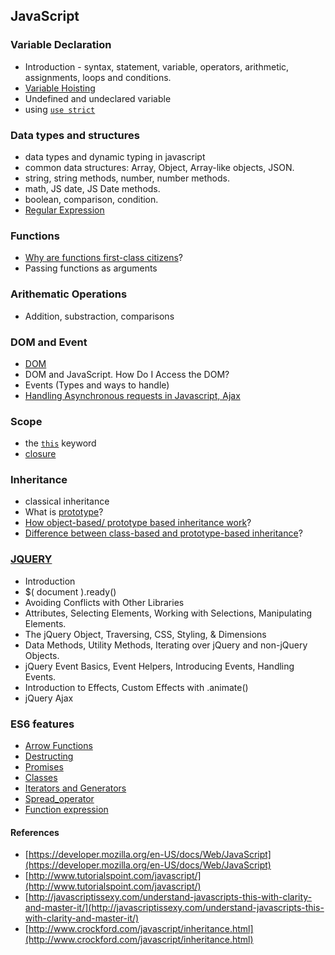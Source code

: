 ## JavaScript

### Variable Declaration

-   Introduction - syntax, statement, variable, operators, arithmetic, assignments, loops and conditions.
-   [Variable Hoisting](https://developer.mozilla.org/en-US/docs/Glossary/Hoisting)
-   Undefined and undeclared variable
-   using [`use strict`](https://developer.mozilla.org/en-US/docs/Web/JavaScript/Reference/Strict_mode)

### Data types and structures

-   data types and dynamic typing in javascript
-   common data structures: Array, Object, Array-like objects, JSON.
-   string, string methods, number, number methods.
-   math, JS date, JS Date methods.
-   boolean, comparison, condition.
-   [Regular Expression](https://developer.mozilla.org/en-US/docs/Web/JavaScript/Guide/Regular_Expressions)

### Functions

-   [Why are functions first-class citizens](https://developer.mozilla.org/en-US/docs/Glossary/First-class_Function)?
-   Passing functions as arguments

### Arithematic Operations

-   Addition, substraction, comparisons

### DOM and Event

-   [DOM](https://developer.mozilla.org/en-US/docs/Web/API/Document_Object_Model/Introduction)
-   DOM and JavaScript. How Do I Access the DOM?
-   Events (Types and ways to handle)
-   [Handling Asynchronous requests in Javascript, Ajax](https://developer.mozilla.org/en-US/docs/Web/Guide/AJAX/Getting_Started)

### Scope

-   the [`this`](https://developer.mozilla.org/en-US/docs/Web/JavaScript/Reference/Operators/this) keyword
-   [closure](https://developer.mozilla.org/en-US/docs/Web/JavaScript/Closures#:~:targetText=A%20closure%20is%20the%20combination,scope%20from%20an%20inner%20function.)

### Inheritance

-   classical inheritance
-   What is [prototype](https://developer.mozilla.org/en-US/docs/Web/JavaScript/Reference/Global_Objects/Object/prototype)?
-   [How object-based/ prototype based inheritance work](https://javascriptweblog.wordpress.com/2010/06/07/understanding-javascript-prototypes/)?
-   [Difference between class-based and prototype-based inheritance](https://developer.mozilla.org/en-US/docs/Web/JavaScript/Inheritance_and_the_prototype_chain)?

### [JQUERY](https://learn.jquery.com/using-jquery-core/)

-   Introduction
-   $( document ).ready()
-   Avoiding Conflicts with Other Libraries
-   Attributes, Selecting Elements, Working with Selections, Manipulating Elements.
-   The jQuery Object, Traversing, CSS, Styling, & Dimensions
-   Data Methods, Utility Methods, Iterating over jQuery and non-jQuery Objects.
-   jQuery Event Basics, Event Helpers, Introducing Events, Handling Events.
-   Introduction to Effects, Custom Effects with .animate()
-   jQuery Ajax

### ES6 features

-   [Arrow Functions](https://developer.mozilla.org/en/docs/Web/JavaScript/Reference/Functions/Arrow_functions)
-   [Destructing](https://developer.mozilla.org/en-US/docs/Web/JavaScript/Reference/Operators/Destructuring_assignment)
-   [Promises](https://developer.mozilla.org/en/docs/Web/JavaScript/Reference/Global_Objects/Promise)
-   [Classes](https://developer.mozilla.org/en-US/docs/Web/JavaScript/Reference/Classes)
-   [Iterators and Generators](https://developer.mozilla.org/en-US/docs/Web/JavaScript/Guide/Iterators_and_Generators)
-   [Spread_operator](https://developer.mozilla.org/en-US/docs/Web/JavaScript/Reference/Operators/Spread_operator)
-   [Function expression](https://developer.mozilla.org/en-US/docs/Web/JavaScript/Reference/Operators/function)


#### References

-   [https://developer.mozilla.org/en-US/docs/Web/JavaScript](https://developer.mozilla.org/en-US/docs/Web/JavaScript)
-   [http://www.tutorialspoint.com/javascript/](http://www.tutorialspoint.com/javascript/)
-   [http://javascriptissexy.com/understand-javascripts-this-with-clarity-and-master-it/](http://javascriptissexy.com/understand-javascripts-this-with-clarity-and-master-it/)
-   [http://www.crockford.com/javascript/inheritance.html](http://www.crockford.com/javascript/inheritance.html)
